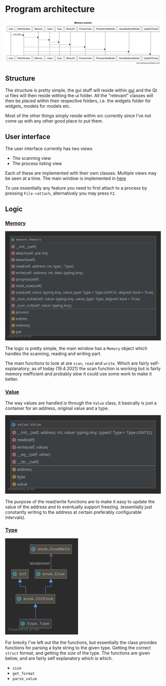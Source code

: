 # Program architecture
![Sequence diagram](diagrams/sequencediagram.png)

## Structure
The structure is pretty simple, the gui stuff will reside within [gui](../src/gui)
and the Qt ui files will then reside withing the ui folder. All the "relevant"
classes will then be placed within their respective folders, i.e. 
the widgets folder for widgets, models for models etc.

Most of the other things simply reside within src currently since I've
not come up with any other good place to put them.

## User interface
The user interface currently has two views

- The scanning view
- The process listing view

Each of these are implemented with their own classes. Multiple views may
be seen at a time. The main window is implemented in [here](../src/gui/main_window.py)

To use essentially any feature you need to first attach to a process by pressing
``File->attach``, alternatively you may press ``F2``.

## Logic

### [Memory](../src/memory.py)

![Memory class diagram](diagrams/memory.png)

The logic is pretty simple, the main window has a ``Memory`` object which 
handles the scanning, reading and writing part.

The main functions to look at are ``scan``, ``read`` and ``write``.
Which are fairly self-explanatory; as of today (19.4.2021) the scan
function is working but is fairly memory inefficient and probably slow
it could use some work to make it better.

### [Value](../src/value.py)

The way values are handled is through the `Value` class, it basically
is just a container for an address, original value and a type.


![Value class diagram](diagrams/value.png)

The purpose of the read/write functions are to make it easy to update
the value of the address and to eventually support freezing. (essentially
just constantly writing to the address at certain preferably configurable
intervals).

### [Type](../src/type.py)

![Type class diagram](diagrams/type.png)

For brevity I've left out the the functions, but essentially the class
provides functions for parsing a byte string to the given type. Getting the correct
`struct` format, and getting the size of the type. The functions are
given below, and are fairly self explanatory which is which.

- `size`
- `get_format`
- `parse_value`
